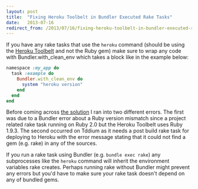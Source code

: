 ```yaml
---
layout: post
title:  "Fixing Heroku Toolbelt in Bundler Executed Rake Tasks"
date:   2013-07-16
redirect_from: /2013/07/16/fixing-heroku-toolbelt-in-bundler-executed-rake-tasks/
---
```


If you have any rake tasks that use the `heroku` command (should be using the [Heroku Toolbelt](https://toolbelt.heroku.com/) and not the Ruby gem) make sure to wrap any code with Bundler.with_clean_env which takes a block like in the example below:

```ruby
namespace :my_app do
  task :example do
    Bundler.with_clean_env do
      system "heroku version"
    end
  end
end
```

Before coming across [the solution](https://github.com/sstephenson/rbenv/issues/400#issuecomment-18744931) I ran into two different errors. The first was due to a Bundler error about a Ruby version mismatch since a project related rake task running on Ruby 2.0 but the Heroku Toolbelt uses Ruby 1.9.3. The second occurred on Tddium as it needs a post build rake task for deploying to Heroku with the error message stating that it could not find a gem (e.g. rake) in any of the sources.

If you run a rake task using Bundler (e.g. `bundle exec rake`) any subprocesses like the `heroku` command will inherit the environment variables rake creates. Perhaps running rake without Bundler might prevent any errors but you'd have to make sure your rake task doesn't depend on any of bundled gems.
